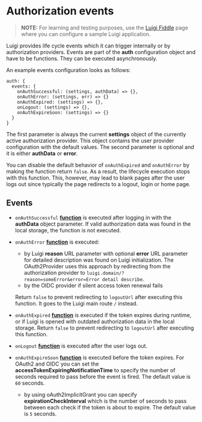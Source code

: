 # Authorization events

>**NOTE:** For learning and testing purposes, use the [Luigi Fiddle](https://fiddle.luigi-project.io) page where you can configure a sample Luigi application.

Luigi provides life cycle events which it can trigger internally or by authorization providers.
Events are part of the **auth** configuration object and have to be functions. They can be executed asynchronously.

An example events configuration looks as follows:

```
auth: {
  events: {
    onAuthSuccessful: (settings, authData) => {},
    onAuthError: (settings, err) => {}
    onAuthExpired: (settings) => {},
    onLogout: (settings) => {},
    onAuthExpireSoon: (settings) => {}
  }
}
```

The first parameter is always the current **settings** object of the currently active authorization provider.  This object contains the user provider configuration with the default values.
The second parameter is optional and it is either **authData** or **error**.

You can disable the default behavior of `onAuthExpired` and `onAuthError` by making the function return `false`. As a result, the lifecycle execution stops with this function. This, however, may lead to blank pages after the user logs out since typically the page redirects to a logout, login or home page.

## Events

-   `onAuthSuccessful` **[function](https://developer.mozilla.org/docs/Web/JavaScript/Reference/Statements/function)** is executed after logging in with the **authData** object parameter. If valid authorization data was found in the local storage, the function is not executed.
-   `onAuthError` **[function](https://developer.mozilla.org/docs/Web/JavaScript/Reference/Statements/function)** is executed:
    - by Luigi **reason** URL parameter with optional **error** URL parameter for detailed description was found on Luigi initialization. The OAuth2Provider uses this approach by redirecting from the authorization provider to `luigi.domain/?reason=someError&error=Error detail describe`.
    - by the OIDC provider if silent access token renewal fails    

    Return `false` to prevent redirecting to `logoutUrl` after executing this function. It goes to the Luigi main route `/` instead.
-   `onAuthExpired` **[function](https://developer.mozilla.org/docs/Web/JavaScript/Reference/Statements/function)** is executed if the token expires during runtime, or if Luigi is opened with outdated authorization data in the local storage. Return `false` to prevent redirecting to `logoutUrl` after executing this function.
-   `onLogout` **[function](https://developer.mozilla.org/docs/Web/JavaScript/Reference/Statements/function)** is executed after the user logs out.
- `onAuthExpireSoon` **[function](https://developer.mozilla.org/docs/Web/JavaScript/Reference/Statements/function)** is executed before the token expires. For OAuth2 and OIDC you can set the **accessTokenExpiringNotificationTime** to specify the number of seconds required to pass before the event is fired. The default value is `60` seconds.
    - by using oAuth2ImplicitGrant you can specify **expirationCheckInterval** which is the number of seconds to pass between each check if the token is about to expire. The default value is `5` seconds.

